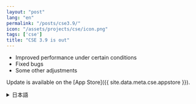 ```yaml
---
layout: "post"
lang: "en"
permalink: "/posts/cse3.9/"
icon: "/assets/projects/cse/icon.png"
tags: ['cse']
title: "CSE 3.9 is out"
---
```


- Improved performance under certain conditions
- Fixed bugs
- Some other adjustments

Update is available on the [App Store]({{ site.data.meta.cse.appstore }}).

<details lang="ja">
<summary>日本語</summary>

- 特定の条件下でパフォーマンスを向上させました
- バグを修正しました
- その他いくつかの調整を行いました

</details>
